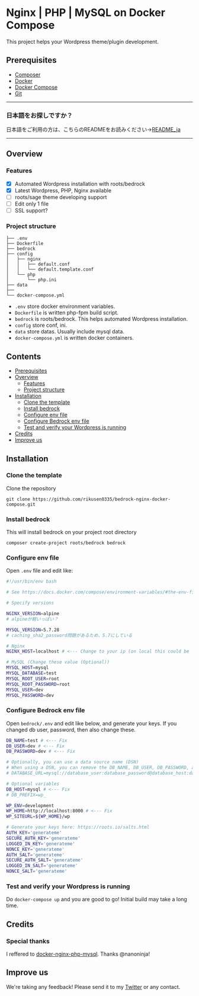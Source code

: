 # Nginx | PHP | MySQL on Docker Compose <!-- omit in toc --> 
This project helps your Wordpress theme/plugin development.

## Prerequisites
- [Composer](https://getcomposer.org/)
- [Docker](https://www.docker.com/)
- [Docker Compose](https://docs.docker.com/compose/)
- [Git](https://git-scm.com/)

---

### 日本語をお探しですか？ <!-- omit in toc --> 
日本語をご利用の方は、こちらのREADMEをお読みください->[README_ja](README_ja.md)

---

## Overview
### Features
- [x] Automated Wordpress installation with roots/bedrock
- [x] Latest Wordpress, PHP, Nginx available 
- [ ] roots/sage theme developing support
- [ ] Edit only 1 file
- [ ] SSL support?

### Project structure
```
├── .env
├── Dockerfile
├── bedrock
├── config
│   ├── nginx
│   │   ├── default.conf
│   │   └── default.template.conf
│   └── php
│       └── php.ini
├── data
├──
└── docker-compose.yml
```

- `.env` store docker environment variables.
- `Dockerfile` is written php-fpm build script.
- `bedrock` is roots/bedrock. This helps automated Wordpress installation.
- `config` store conf, ini.
- `data` store datas. Usually include mysql data.
- `docker-compose.yml` is written docker containers.

## Contents <!-- omit in toc --> 
- [Prerequisites](#prerequisites)
- [Overview](#overview)
  - [Features](#features)
  - [Project structure](#project-structure)
- [Installation](#installation)
  - [Clone the template](#clone-the-template)
  - [Install bedrock](#install-bedrock)
  - [Configure env file](#configure-env-file)
  - [Configure Bedrock env file](#configure-bedrock-env-file)
  - [Test and verify your Wordpress is running](#test-and-verify-your-wordpress-is-running)
- [Credits](#credits)
- [Improve us](#improve-us)

## Installation
### Clone the template

Clone the repository
```
git clone https://github.com/rikusen0335/bedrock-nginx-docker-compose.git
```


### Install bedrock

This will install bedrock on your project root directory
```
composer create-project roots/bedrock bedrock
```


### Configure env file

Open `.env` file and edit like:
```bash
#!/usr/bin/env bash

# See https://docs.docker.com/compose/environment-variables/#the-env-file

# Specify versions

NGINX_VERSION=alpine
# alpineが軽いっぽい？

MYSQL_VERSION=5.7.28
# caching_sha2_password問題があるため、5.7にしている

# Nginx
NGINX_HOST=localhost # <--- Change to your ip (on local this could be `localhost`)

# MySQL (Change these value (Optional))
MYSQL_HOST=mysql
MYSQL_DATABASE=test
MYSQL_ROOT_USER=root
MYSQL_ROOT_PASSWORD=root
MYSQL_USER=dev
MYSQL_PASSWORD=dev
```

### Configure Bedrock env file

Open `bedrock/.env` and edit like below, and generate your keys.
If you changed db user, password, then also change these.
```bash
DB_NAME=test # <--- Fix
DB_USER=dev # <--- Fix
DB_PASSWORD=dev # <--- Fix

# Optionally, you can use a data source name (DSN)
# When using a DSN, you can remove the DB_NAME, DB_USER, DB_PASSWORD, and DB_HOST variables
# DATABASE_URL=mysql://database_user:database_password@database_host:database_port/database_name

# Optional variables
DB_HOST=mysql # <--- Fix
# DB_PREFIX=wp_

WP_ENV=development
WP_HOME=http://localhost:8000 # <--- Fix
WP_SITEURL=${WP_HOME}/wp

# Generate your keys here: https://roots.io/salts.html
AUTH_KEY='generateme'
SECURE_AUTH_KEY='generateme'
LOGGED_IN_KEY='generateme'
NONCE_KEY='generateme'
AUTH_SALT='generateme'
SECURE_AUTH_SALT='generateme'
LOGGED_IN_SALT='generateme'
NONCE_SALT='generateme'
```

### Test and verify your Wordpress is running

Do `docker-compose up` and you are good to go!
Initial build may take a long time.

## Credits
### Special thanks <!-- omit in toc --> 
I reffered to [docker-nginx-php-mysql](https://github.com/nanoninja/docker-nginx-php-mysql).
Thanks @nanoninja!

## Improve us
We're taking any feedback! Please send it to my [Twitter](https://twitter.com/RikuS3n) or any contact.
